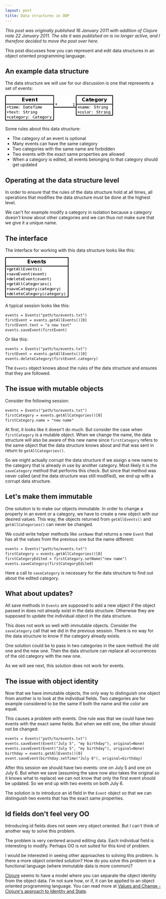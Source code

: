 ```yaml
---
layout: post
title: Data structures in OOP
---
```

*This post was originally published 16 January 2011 with addition of
Clojure note 22 January 2011. The site it was published on is no longer
active, and I therefore decided to move the post over here.*

This post discusses how you can represent and edit data structures in an
object oriented programming language.

An example data structure
-------------------------

The data structure we will use for our discussion is one that represents
a set of events:

![](/writing/reflections-on-programming/2012-06-23-data-structures-in-oop/event-data-structure.png)

Some rules about this data structure:

-   The category of an event is optional
-   Many events can have the same category
-   Two categories with the same name are forbidden
-   Two events with the exact same properties are allowed
-   When a category is edited, all events belonging to that category
    should get updated

Operating at the data structure level
-------------------------------------

In order to ensure that the rules of the data structure hold at all
times, all operations that modifies the data structure must be done at
the highest level.

We can't for example modify a category in isolation because a category
doesn't know about other categories and we can thus not make sure that
we give it a unique name.

The interface
-------------

The interface for working with this data structure looks like this:

![](/writing/reflections-on-programming/2012-06-23-data-structures-in-oop/events-interface.png)

A typical session looks like this:

``` {.python}
events = Events("path/to/events.txt")
firstEvent = events.getAllEvents()[0]
firstEvent.text = "a new text"
events.saveEvent(firstEvent)
```

Or like this:

``` {.python}
events = Events("path/to/events.txt")
firstEvent = events.getAllEvents()[0]
events.deleteCategory(firstEvent.category)
```

The `Events` object knows about the rules of the data structure and
ensures that they are followed.

The issue with mutable objects
------------------------------

Consider the following session:

``` {.python}
events = Events("path/to/events.txt")
firstCategory = events.getAllCategories()[0]
firstCategory.name = "new name"
```

At first, it looks like it doesn't do much. But consider the case when
`firstCategory` is a mutable object. When we change the name, the data
structure will also be aware of this new name since `firstCategory`
refers to the same object that the data structure knows about and that
was sent in return to `getAllCategories()`.

So we might actually corrupt the data structure if we assign a new name
to the category that is already in use by another category. Most likely
it is the `saveCategory` method that performs this check. But since that
method was never called (and the data structure was still modified), we
end up with a corrupt data structure.

Let's make them immutable
-------------------------

One solution is to make our objects immutable. In order to change a
property in an event or a category, we have to create a new object with
our desired values. This way, the objects returned from `getAllEvents()`
and `getAllCategories()` can never be changed.

We could write helper methods like `setName` that returns a new `Event`
that has all the values from the previous one but the name different:

``` {.python}
events = Events("path/to/events.txt")
firstCategory = events.getAllCategories()[0]
firstCategoryEdited = firstCategory.setName("new name")
events.saveCategory(firstCategoryEdited)
```

Here a call to `saveCategory` is necessary for the data structure to
find out about the edited category.

What about updates?
-------------------

All save methods in `Events` are supposed to add a new object if the
object passed in does not already exist in the data structure. Otherwise
they are supposed to update the individual object in the data structure.

This does not work so well with immutable objects. Consider the
`saveCategory` call that we did in the previous session. There is no way
for the data structure to know if the category already exists.

One solution could be to pass in two categories in the save method: the
old one and the new one. Then the data structure can replace all
occurrences of the old category with the new one.

As we will see next, this solution does not work for events.

The issue with object identity
------------------------------

Now that we have immutable objects, the only way to distinguish one
object from another is to look at the individual fields. Two categories
are for example considered to be the same if both the name and the color
are equal.

This causes a problem with events. One rule was that we could have two
events with the exact same fields. But when we edit one, the other
should not be changed:

``` {.python}
events = Events("path/to/events.txt")
events.saveEvent(Event("July 5", "my birthday"), original=None)
events.saveEvent(Event("July 5", "my birthday"), original=None)
birthday = events.getAllEvents()[0]
event.saveEvent(birthday.setTime("July 6"), original=birthday)
```

After this session we should have two events: one on July 5 and one on
July 6. But when we save (assuming the save now also takes the original
so it knows what to replace) we can not know that only the first event
should be updated. So we end up with two events on both July 6.

The solution is to introduce an id field in the `Event` object so that
we can distinguish two events that has the exact same properties.

Id fields don't feel very OO
----------------------------

Introducing id fields does not seem very object oriented. But I can't
think of another way to solve this problem.

The problem is very centered around editing data. Each individual field
is interesting to modify. Perhaps OO is not suited for this kind of
problem.

I would be interested in seeing other approaches to solving this
problem. Is there a more object oriented solution? How do you solve this
problem in a functional language (where immutable data is more common)?

[Clojure](http://en.wikipedia.org/wiki/Clojure) seems to have a model
where you can separate the object identity from the object data. I'm not
sure how, or if, it can be applied to an object oriented programming
language. You can read more at [Values and Change - Clojure's approach
to Identity and State](http://clojure.org/state).

